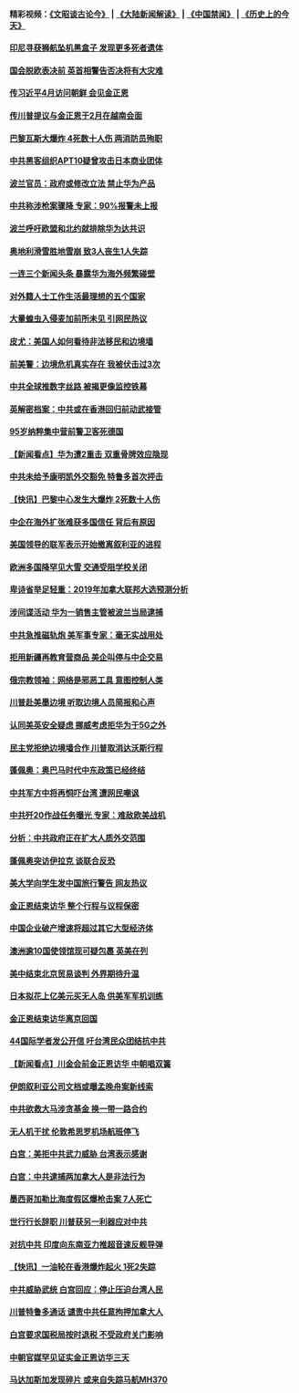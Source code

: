 #### 精彩视频：[《文昭谈古论今》](https://github.com/gfw-breaker/wenzhao/blob/master/README.md?t=01140930) | [《大陆新闻解读》](https://github.com/gfw-breaker/ntdtv-comedy/blob/master/README.md?t=01140930) | [《中国禁闻》](https://github.com/gfw-breaker/ntdtv-news/blob/master/README.md?t=01140930) | [《历史上的今天》](https://github.com/gfw-breaker/today-in-history/blob/master/README.md?t=01140930) 

#### [印尼寻获狮航坠机黑盒子 发现更多死者遗体](../pages/nsc418/n10974514.md?t=01140930) 

#### [国会脱欧表决前 英首相警告否决将有大灾难](../pages/nsc418/n10974483.md?t=01140930) 

#### [传习近平4月访问朝鲜 会见金正恩](../pages/nsc418/n10974482.md?t=01140930) 

#### [传川普提议与金正恩于2月在越南会面](../pages/nsc418/n10974214.md?t=01140930) 

#### [巴黎瓦斯大爆炸 4死数十人伤 两消防员殉职](../pages/nsc418/n10973956.md?t=01140930) 

#### [中共黑客组织APT10疑曾攻击日本商业团体](../pages/nsc418/n10973309.md?t=01140930) 

#### [波兰官员：政府或修改立法 禁止华为产品](../pages/nsc418/n10973119.md?t=01140930) 

#### [中共称涉枪案骤降 专家：90%报警未上报](../pages/nsc418/n10972910.md?t=01140930) 

#### [波兰呼吁欧盟和北约就排除华为达共识](../pages/nsc418/n10972945.md?t=01140930) 

#### [奥地利滑雪胜地雪崩 致3人丧生1人失踪](../pages/nsc418/n10972686.md?t=01140930) 

#### [一连三个新闻头条 暴露华为海外频繁碰壁](../pages/nsc418/n10971567.md?t=01140930) 

#### [对外籍人士工作生活最理想的五个国家](../pages/nsc418/n10967253.md?t=01140930) 

#### [大量蝗虫入侵麦加前所未见 引网民热议](../pages/nsc418/n10971942.md?t=01140930) 

#### [皮尤：美国人如何看待非法移民和边境墙](../pages/nsc418/n10971472.md?t=01140930) 

#### [前美警：边境危机真实存在 我被伏击过3次](../pages/nsc418/n10971325.md?t=01140930) 

#### [中共全球推数字丝路 被揭更像监控铁幕](../pages/nsc418/n10971263.md?t=01140930) 

#### [英解密档案：中共或在香港回归前动武接管](../pages/nsc418/n10971281.md?t=01140930) 

#### [95岁纳粹集中营前警卫客死德国](../pages/nsc418/n10971172.md?t=01140930) 

#### [【新闻看点】华为遭2重击 双重骨牌效应隐现](../pages/nsc418/n10971234.md?t=01140930) 

#### [中共未给予康明凯外交豁免 特鲁多首次抨击](../pages/nsc418/n10970976.md?t=01140930) 

#### [【快讯】巴黎中心发生大爆炸 2死数十人伤](../pages/nsc418/n10970675.md?t=01140930) 

#### [中企在海外扩张难获多国信任 背后有原因](../pages/nsc418/n10969228.md?t=01140930) 

#### [美国领导的联军表示开始撤离叙利亚的进程](../pages/nsc418/n10969434.md?t=01140930) 

#### [欧洲多国降罕见大雪  交通受阻学校关闭](../pages/nsc418/n10969390.md?t=01140930) 

#### [卑诗省举足轻重：2019年加拿大联邦大选预测分析](../pages/nsc418/n10969417.md?t=01140930) 

#### [涉间谍活动 华为一销售主管被波兰当局逮捕](../pages/nsc418/n10968651.md?t=01140930) 

#### [中共急推磁轨炮 美军事专家：毫无实战用处](../pages/nsc418/n10968326.md?t=01140930) 

#### [拒用新疆再教育营商品 美企叫停与中企交易](../pages/nsc418/n10967266.md?t=01140930) 

#### [俄宗教领袖：网络是邪恶工具 意图控制人类](../pages/nsc418/n10967762.md?t=01140930) 

#### [川普赴美墨边境 听取边境人员简报和心声](../pages/nsc418/n10966781.md?t=01140930) 

#### [认同美英安全疑虑 挪威考虑拒华为于5G之外](../pages/nsc418/n10966374.md?t=01140930) 

#### [民主党拒绝边境墙合作 川普取消达沃斯行程](../pages/nsc418/n10966613.md?t=01140930) 

#### [蓬佩奥：奥巴马时代中东政策已经终结](../pages/nsc418/n10966603.md?t=01140930) 

#### [中共军方中将再恫吓台湾 遭网民嘲讽](../pages/nsc418/n10965590.md?t=01140930) 

#### [中共歼20作战任务曝光 专家：难敌欧美战机](../pages/nsc418/n10965390.md?t=01140930) 

#### [分析：中共政府正在扩大人质外交范围](../pages/nsc418/n10964360.md?t=01140930) 

#### [蓬佩奥突访伊拉克 谈联合反恐](../pages/nsc418/n10964356.md?t=01140930) 

#### [美大学向学生发中国旅行警告 网友热议](../pages/nsc418/n10964289.md?t=01140930) 

#### [金正恩结束访华 整个行程与议程保密](../pages/nsc418/n10964023.md?t=01140930) 

#### [中国企业破产增速将超过其它大型经济体](../pages/nsc418/n10964069.md?t=01140930) 

#### [澳洲逾10国使领馆现可疑包裹 英美在列](../pages/nsc418/n10963456.md?t=01140930) 

#### [美中结束北京贸易谈判 外界期待升温](../pages/nsc418/n10962435.md?t=01140930) 

#### [日本拟花上亿美元买无人岛 供美军军机训练](../pages/nsc418/n10963404.md?t=01140930) 

#### [金正恩结束访华离京回国](../pages/nsc418/n10963076.md?t=01140930) 

#### [44国际学者发公开信 吁台湾民众团结抗中共](../pages/nsc418/n10962186.md?t=01140930) 

#### [【新闻看点】川金会前金正恩访华 中朝唱双簧](../pages/nsc418/n10962061.md?t=01140930) 

#### [伊朗叙利亚公司文档或曝孟晚舟案新线索](../pages/nsc418/n10962067.md?t=01140930) 

#### [中共欲救大马涉贪基金 换一带一路合约](../pages/nsc418/n10962070.md?t=01140930) 

#### [无人机干扰 伦敦希思罗机场航班停飞](../pages/nsc418/n10962109.md?t=01140930) 

#### [白宫：美拒中共武力威胁 台湾表示感谢](../pages/nsc418/n10962051.md?t=01140930) 

#### [白宫：中共逮捕两加拿大人是非法行为](../pages/nsc418/n10962084.md?t=01140930) 

#### [墨西哥加勒比海度假区爆枪击案 7人死亡](../pages/nsc418/n10961738.md?t=01140930) 

#### [世行行长辞职 川普获另一利器应对中共](../pages/nsc418/n10961551.md?t=01140930) 

#### [对抗中共 印度向东南亚力推超音速反舰导弹](../pages/nsc418/n10961169.md?t=01140930) 

#### [【快讯】一油轮在香港爆炸起火 1死2失踪](../pages/nsc418/n10961201.md?t=01140930) 

#### [中共威胁武统 白宫回应：停止压迫台湾人民](../pages/nsc418/n10961171.md?t=01140930) 

#### [川普特鲁多通话 谴责中共任意拘押加拿大人](../pages/nsc418/n10960793.md?t=01140930) 

#### [白宫要求国税局按时退税 不受政府关门影响](../pages/nsc418/n10960626.md?t=01140930) 

#### [中朝官媒罕见证实金正恩访华三天](../pages/nsc418/n10960336.md?t=01140930) 

#### [马达加斯加发现碎片 或来自失踪马航MH370](../pages/nsc418/n10960114.md?t=01140930) 

